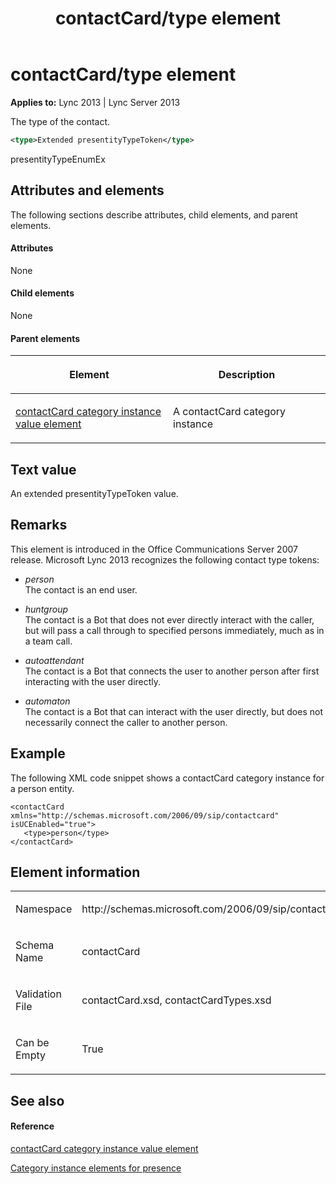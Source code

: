 ﻿---
title: contactCard/type element
TOCTitle: contactCard/type element
ms:assetid: e9a06cde-54ff-45cd-bbea-7668e291d846
ms:mtpsurl: https://msdn.microsoft.com/library/Dn454712(v=office.15)
ms:contentKeyID: 57093399
ms.date: 07/24/2014
mtps_version: v=office.15
dev_langs:
- xml
---

# contactCard/type element


**Applies to:** Lync 2013 | Lync Server 2013

The type of the contact.

```xml
<type>Extended presentityTypeToken</type>
```

presentityTypeEnumEx

## Attributes and elements

The following sections describe attributes, child elements, and parent elements.

#### Attributes

None

#### Child elements

None

#### Parent elements

<table>
<colgroup>
<col style="width: 50%" />
<col style="width: 50%" />
</colgroup>
<thead>
<tr class="header">
<th><p>Element</p></th>
<th><p>Description</p></th>
</tr>
</thead>
<tbody>
<tr class="odd">
<td><p><a href="contactcard-category-instance-value-element.md">contactCard category instance value element</a></p></td>
<td><p>A contactCard category instance</p></td>
</tr>
</tbody>
</table>


## Text value

An extended presentityTypeToken value.

## Remarks

This element is introduced in the Office Communications Server 2007 release. Microsoft Lync 2013 recognizes the following contact type tokens:

  - *person*  
    The contact is an end user.

  - *huntgroup*  
    The contact is a Bot that does not ever directly interact with the caller, but will pass a call through to specified persons immediately, much as in a team call.

  - *autoattendant*  
    The contact is a Bot that connects the user to another person after first interacting with the user directly.

  - *automaton*  
    The contact is a Bot that can interact with the user directly, but does not necessarily connect the caller to another person.

## Example

The following XML code snippet shows a contactCard category instance for a person entity.

    <contactCard xmlns="http://schemas.microsoft.com/2006/09/sip/contactcard" isUCEnabled="true">
       <type>person</type>
    </contactCard>

## Element information

<table>
<colgroup>
<col style="width: 50%" />
<col style="width: 50%" />
</colgroup>
<tbody>
<tr class="odd">
<td><p>Namespace</p></td>
<td><p>http://schemas.microsoft.com/2006/09/sip/contactcard</p></td>
</tr>
<tr class="even">
<td><p>Schema Name</p></td>
<td><p>contactCard</p></td>
</tr>
<tr class="odd">
<td><p>Validation File</p></td>
<td><p>contactCard.xsd, contactCardTypes.xsd</p></td>
</tr>
<tr class="even">
<td><p>Can be Empty</p></td>
<td><p>True</p></td>
</tr>
</tbody>
</table>


## See also

#### Reference

[contactCard category instance value element](contactcard-category-instance-value-element.md)

[Category instance elements for presence](category-instance-elements-for-presence.md)

